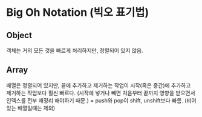 # Big Oh Notation (빅오 표기법)

## Object
객체는 거의 모든 것을 빠르게 처리하지만, 정렬되어 있지 않음.

## Array
배열은 정렬되어 있지만, 끝에 추가하고 제거하는 작업이 시작(혹은 중간)에 추가하고 제거하는 작업보다 훨씬 빠르다.
(시작에 넣거나 빼면 처음부터 끝까지 영향을 받으면서 인덱스를 전부 재정리 해야하기 때문.)
= push와 pop이 shift, unshift보다 빠름. (비어있는 배열일때는 제외)
